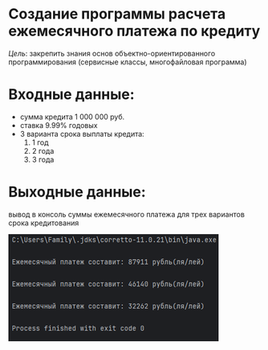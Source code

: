 # Создание программы расчета ежемесячного платежа по кредиту

_Цель_: закрепить знания основ объектно-ориентированного программирования (сервисные классы, многофайловая программа)

# Входные данные:

- сумма кредита 1 000 000 руб.
- ставка 9.99% годовых
- 3 варианта срока выплаты кредита:
    1. 1 год
    2. 2 года
    3. 3 года
  
# Выходные данные:

вывод в консоль суммы ежемесячного платежа для трех вариантов срока кредитования

![img.png](img.png)

